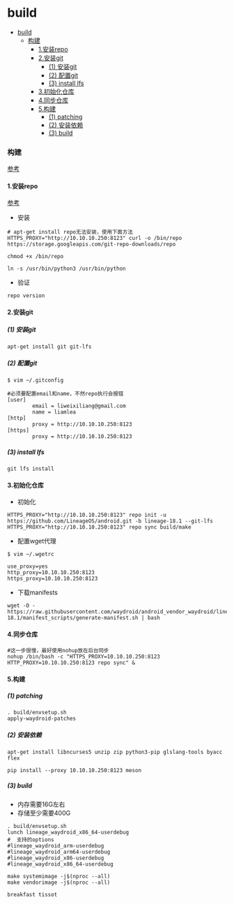 # build


<!-- @import "[TOC]" {cmd="toc" depthFrom=1 depthTo=6 orderedList=false} -->

<!-- code_chunk_output -->

- [build](#build)
    - [构建](#构建)
      - [1.安装repo](#1安装repo)
      - [2.安装git](#2安装git)
        - [(1) 安装git](#1-安装git)
        - [(2) 配置git](#2-配置git)
        - [(3) install lfs](#3-install-lfs)
      - [3.初始化仓库](#3初始化仓库)
      - [4.同步仓库](#4同步仓库)
      - [5.构建](#5构建)
        - [(1) patching](#1-patching)
        - [(2) 安装依赖](#2-安装依赖)
        - [(3) build](#3-build)

<!-- /code_chunk_output -->

### 构建

[参考](https://docs.waydro.id/development/compile-waydroid-lineage-os-based-images#how-to-build)

#### 1.安装repo

[参考](https://source.android.com/docs/setup/download)

* 安装
```shell
# apt-get install repo无法安装，使用下面方法
HTTPS_PROXY="http://10.10.10.250:8123" curl -o /bin/repo https://storage.googleapis.com/git-repo-downloads/repo

chmod +x /bin/repo

ln -s /usr/bin/python3 /usr/bin/python
```

*  验证
```shell
repo version
```

#### 2.安装git

##### (1) 安装git
```shell
apt-get install git git-lfs
```

##### (2) 配置git
```shell
$ vim ~/.gitconfig

#必须要配置email和name，不然repo执行会报错
[user]
        email = liweixiliang@gmail.com
        name = liamlea
[http]
        proxy = http://10.10.10.250:8123
[https]
        proxy = http://10.10.10.250:8123
```

##### (3) install lfs

```shell
git lfs install
```

#### 3.初始化仓库

* 初始化
```shell
HTTPS_PROXY="http://10.10.10.250:8123" repo init -u https://github.com/LineageOS/android.git -b lineage-18.1 --git-lfs
HTTPS_PROXY="http://10.10.10.250:8123" repo sync build/make
```

* 配置wget代理
```shell
$ vim ~/.wgetrc

use_proxy=yes
http_proxy=10.10.10.250:8123
https_proxy=10.10.10.250:8123
```

* 下载manifests
```shell
wget -O - https://raw.githubusercontent.com/waydroid/android_vendor_waydroid/lineage-18.1/manifest_scripts/generate-manifest.sh | bash
```

#### 4.同步仓库

```shell
#这一步很慢，最好使用nohup放在后台同步
nohup /bin/bash -c "HTTPS_PROXY=10.10.10.250:8123 HTTP_PROXY=10.10.10.250:8123 repo sync" &
```

#### 5.构建

##### (1) patching
```shell
. build/envsetup.sh
apply-waydroid-patches
```

##### (2) 安装依赖
```shell
apt-get install libncurses5 unzip zip python3-pip glslang-tools byacc flex

pip install --proxy 10.10.10.250:8123 meson
```

##### (3) build

* 内存需要16G左右
* 存储至少需要400G

```shell
. build/envsetup.sh
lunch lineage_waydroid_x86_64-userdebug
#  支持的options
#lineage_waydroid_arm-userdebug
#lineage_waydroid_arm64-userdebug
#lineage_waydroid_x86-userdebug
#lineage_waydroid_x86_64-userdebug

make systemimage -j$(nproc --all)
make vendorimage -j$(nproc --all)
```

```shell
breakfast tissot
```